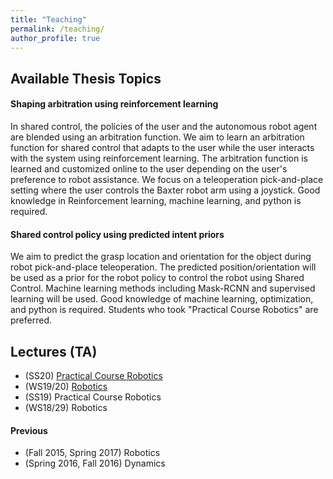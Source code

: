 ```yaml
---
title: "Teaching"
permalink: /teaching/
author_profile: true
---
```


## Available Thesis Topics
<!-- There are currently no open topics.
 -->

#### Shaping arbitration using reinforcement learning
In shared control, the policies of the user and the autonomous robot agent are blended using an arbitration function. We aim to learn an arbitration function for shared control that adapts to the user while the user interacts with the system using reinforcement learning. The arbitration function is learned and customized online to the user depending on the user's preference to robot assistance. We focus on a teleoperation pick-and-place setting where the user controls the Baxter robot arm using a joystick. Good knowledge in Reinforcement learning, machine learning, and python is required.  
  
#### Shared control policy using predicted intent priors
We aim to predict the grasp location and orientation for the object during robot pick-and-place teleoperation. The predicted position/orientation will be used as a prior for the robot policy to control the robot using Shared Control. Machine learning methods including Mask-RCNN and supervised learning will be used. Good knowledge of machine learning, optimization, and python is required. Students who took "Practical Course Robotics" are preferred.

## Lectures (TA)
- (SS20)  [Practical Course Robotics](https://ipvs.informatik.uni-stuttgart.de/mlr/teaching/practical-course-robotics-ss20/) ​
- (WS19/20) [Robotics](https://ipvs.informatik.uni-stuttgart.de/mlr/robotics-ws-19-20/)
- (SS19)  Practical Course Robotics
- (WS18/29) Robotics

#### Previous
- (Fall 2015, Spring 2017) Robotics
- (Spring 2016, Fall 2016) Dynamics

